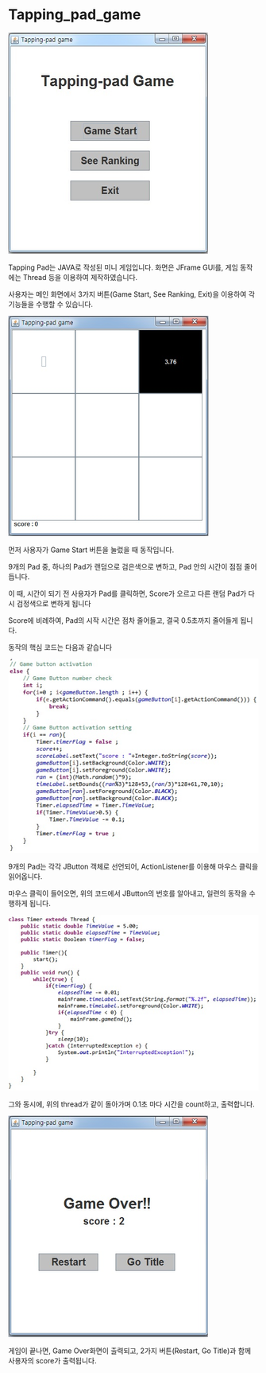 # Tapping_pad_game


![메인 화면 이미지](./1.jpg)

Tapping Pad는 JAVA로 작성된 미니 게임입니다.
화면은 JFrame GUI를, 게임 동작에는 Thread 등을 이용하여 제작하였습니다.

사용자는 메인 화면에서 3가지 버튼(Game Start, See Ranking, Exit)을 이용하여 각 기능들을 수행할 수 있습니다.



![2](./2.jpg)

먼저 사용자가 Game Start 버튼을 눌렀을 때 동작입니다.

9개의 Pad 중, 하나의 Pad가 랜덤으로 검은색으로 변하고, Pad 안의 시간이 점점 줄어듭니다.


이 때, 시간이 되기 전 사용자가 Pad를 클릭하면, Score가 오르고 다른 랜덤 Pad가 다시 검정색으로 변하게 됩니다

Score에 비례하여, Pad의 시작 시간은 점차 줄어들고, 결국 0.5초까지 줄어들게 됩니다.


동작의 핵심 코드는 다음과 같습니다

![3](./code2.jpg)

9개의 Pad는 각각 JButton 객체로 선언되어, ActionListener를 이용해 마우스 클릭을 읽어옵니다.

마우스 클릭이 들어오면, 위의 코드에서 JButton의 번호를 알아내고, 일련의 동작을 수행하게 됩니다.

![3](./code1.jpg)

그와 동시에, 위의 thread가 같이 돌아가며 0.1초 마다 시간을 count하고, 출력합니다.



![2](./3.jpg)

게임이 끝나면, Game Over화면이 출력되고, 2가지 버튼(Restart, Go Title)과 함께 사용자의 score가 출력됩니다.

